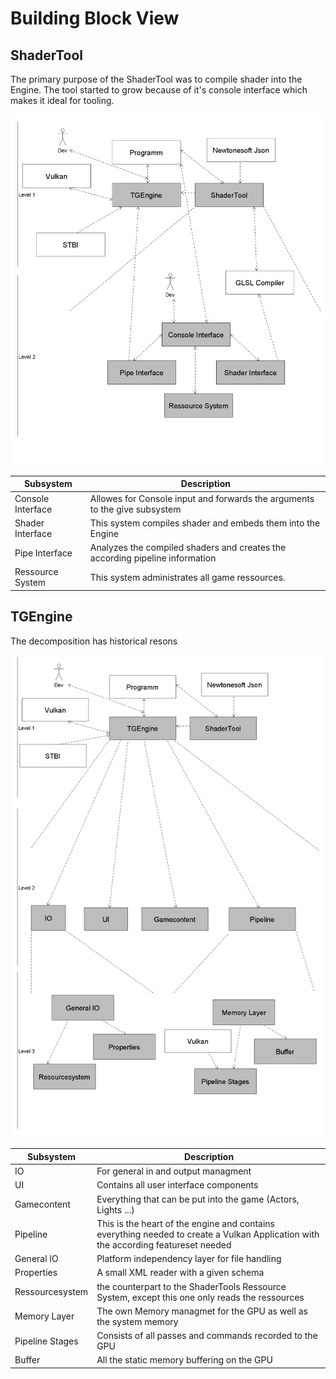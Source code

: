 # Building Block View

## ShaderTool

The primary purpose of the ShaderTool was to compile shader into the Engine. The tool started to grow because of it's console interface which makes it ideal for tooling.

![Whitebox](images/whitebox1.png)

| Subsystem         | Description                                                                  |
| ----------------- | ---------------------------------------------------------------------------- |
| Console Interface | Allowes for Console input and forwards the arguments to the give subsystem   |
| Shader Interface  | This system compiles shader and embeds them into the Engine                  |
| Pipe Interface    | Analyzes the compiled shaders and creates the according pipeline information |
| Ressource System  | This system administrates all game ressources.                               |

## TGEngine

The decomposition has historical resons

![Whitebox](images/whitebox2.png)

| Subsystem       | Description                                                                                                                        |
| --------------- | ---------------------------------------------------------------------------------------------------------------------------------- |
| IO              | For general in and output managment                                                                                                |
| UI              | Contains all user interface components                                                                                             |
| Gamecontent     | Everything that can be put into the game (Actors, Lights  ...)                                                                     |
| Pipeline        | This is the heart of the engine and contains everything needed to create a Vulkan Application with the according featureset needed |
| General IO      | Platform independency layer for file handling                                                                                      |
| Properties      | A small XML reader with a given schema                                                                                             |
| Ressourcesystem | the counterpart to the ShaderTools Ressource System, except this one only reads the ressources                                     |
| Memory Layer    | The own Memory managmet for the GPU as well as the system memory                                                                   |
| Pipeline Stages | Consists of all passes and commands recorded to the GPU                                                                            |
| Buffer          | All the static memory buffering on the GPU                                                                                         |
